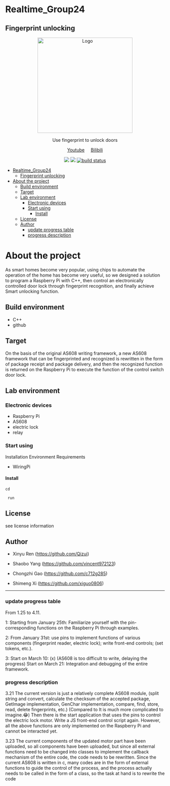 # Realtime_Group24

## Fingerprint unlocking


<p align="center">
    <a href = "https://github.com/xiguo0806/Realtime_Group24/figure/fingerprint.webp">
        <img src="/files/guitar.png" alt="Logo" height="300">
    </a>
    <p align="center">Use fingerprint to unlock doors</p>
</p>

<p align="center">
    <a href="https://www.youtube.com/watch?v=Mex_W0Kkss0">Youtube</a>
    &nbsp;
    &nbsp;
    <a href="https://www.bilibili.com/video/BV1RY4y1e7MV?pop_share=1">Bilibili</a>
</p>
<p align="center">
   
</p>

<p align="center">
    <a href="https://github.com/xiguo0806/Realtime_Group24/issues" alt="Issues">
        <img src="https://img.shields.io/github/issues/xiguo0806/Realtime_Group24.svg" /></a>
    <a href="https://github.com/xiguo0806/Realtime_Group24/blob/main/LICENSE" alt="License">
        <img src="https://img.shields.io/github/license/xiguo0806/Realtime_Group24.svg" /></a>
    <a href="https://github.com/xiguo0806/Realtime_Group24/releases" alt="Tag">
        <img src="https://img.shields.io/github/v/release/xiguo0806/Realtime_Group24.svg?color=blue&include_prereleases" alt="build status"></a>
</p>

- [Realtime_Group24](#realtime_group24)
  - [Fingerprint unlocking](#fingerprint-unlocking)
- [About the project](#about-the-project)
  - [Build environment](#build-environment)
  - [Target](#target)
  - [Lab environment](#lab-environment)
    - [Electronic devices](#electronic-devices)
    - [Start using](#start-using)
      - [Install](#install)
  - [License](#license)
  - [Author](#author)
    - [update progress table](#update-progress-table)
    - [progress description](#progress-description)

# About the project
As smart homes become very popular, using chips to automate the operation of the home has become very useful, so we designed a solution to program a Raspberry Pi with C++, then control an electronically controlled door lock through fingerprint recognition, and finally achieve Smart unlocking function.

## Build environment
+ C++
+ github

## Target
On the basis of the original AS608 writing framework, a new AS608 framework that can be fingerprinted and recognized is rewritten in the form of package receipt and package delivery, and then the recognized function is returned on the Raspberry Pi to execute the function of the control switch door lock.

## Lab environment
### Electronic devices
+ Raspberry Pi
+ AS608 
+ electric lock
+ relay



### Start using
Installation Environment Requirements
+ WiringPi

#### Install
```cd```

``` run```

## License
see license information

## Author
+ Xinyu Ren (https://github.com/Qizui)

+ Shaobo Yang (https://github.com/vincent972123)

+ Chongzhi Gao (https://github.com/c712g285)

+ Shimeng Xi (https://github.com/xiguo0806)

---
### update progress table
From 1.25 to 4.11.

1: Starting from January 25th: Familiarize yourself with the pin-corresponding functions on the Raspberry Pi through examples.

2: From January 31st: use pins to implement functions of various components (fingerprint reader, electric lock); write front-end controls; (set tokens, etc.).

3: Start on March 10: (x) (AS608 is too difficult to write, delaying the progress) Start on March 21: Integration and debugging of the entire framework.



### progress description
3.21 The current version is just a relatively complete AS608 module, (split string and convert, calculate the checksum of the accepted package, GetImage implementation, GenChar implementation, compare, find, store, read, delete fingerprints, etc.) (Compared to It is much more complicated to imagine.😂) Then there is the start application that uses the pins to control the electric lock motor. Write a JS front-end control script again.
However, all the above functions are only implemented on the Raspberry Pi and cannot be interacted yet.

3.23 The current components of the updated motor part have been uploaded, so all components have been uploaded, but since all external functions need to be changed into classes to implement the callback mechanism of the entire code, the code needs to be rewritten.
Since the current AS608 is written in c, many codes are in the form of external functions to guide the control of the process, and the process actually needs to be called in the form of a class, so the task at hand is to rewrite the code
